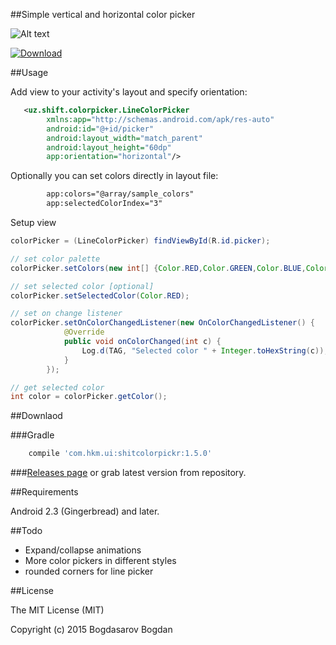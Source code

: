 ##Simple vertical and horizontal color picker

![Alt text](/screenshot.png?raw=true)

[![Download](https://api.bintray.com/packages/dasar/maven/shiftcolorpicker/images/download.svg)](https://bintray.com/dasar/maven/shiftcolorpicker/_latestVersion)

##Usage

Add view to your activity's layout and specify orientation:
```xml
   <uz.shift.colorpicker.LineColorPicker
        xmlns:app="http://schemas.android.com/apk/res-auto"
        android:id="@+id/picker"
        android:layout_width="match_parent"
        android:layout_height="60dp"
        app:orientation="horizontal"/>
```

Optionally you can set colors directly in layout file:
```xml
        app:colors="@array/sample_colors"
        app:selectedColorIndex="3"
```

Setup view
```java
colorPicker = (LineColorPicker) findViewById(R.id.picker);

// set color palette
colorPicker.setColors(new int[] {Color.RED,Color.GREEN,Color.BLUE,Color.YELLOW});

// set selected color [optional]
colorPicker.setSelectedColor(Color.RED);

// set on change listener
colorPicker.setOnColorChangedListener(new OnColorChangedListener() {
			@Override
			public void onColorChanged(int c) {
				Log.d(TAG, "Selected color " + Integer.toHexString(c));
			}
		});

// get selected color
int color = colorPicker.getColor();
```

##Downlaod

###Gradle
```gradle
    compile 'com.hkm.ui:shitcolorpickr:1.5.0'
```

###[Releases page](https://github.com/HKMOpen/ShiftColorPicker/releases) 
or grab latest version from repository.

##Requirements

Android 2.3 (Gingerbread) and later.

##Todo
* Expand/collapse animations
* More color pickers in different styles
* rounded corners for line picker

##License

The MIT License (MIT)

Copyright (c) 2015 Bogdasarov Bogdan